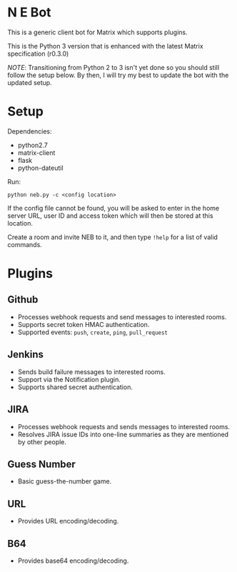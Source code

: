 N E Bot
=======

This is a generic client bot for Matrix which supports plugins.

This is the Python 3 version that is enhanced with the latest Matrix specification (r0.3.0)

*NOTE*: Transitioning from Python 2 to 3 isn't yet done so you should still follow the setup below. By then, I will try my best to update the bot with the updated setup.

Setup
=====
Dependencies:
* python2.7
* matrix-client
* flask
* python-dateutil

Run:

    python neb.py -c <config location>

If the config file cannot be found, you will be asked to enter in the home server URL,
user ID and access token which will then be stored at this location.

Create a room and invite NEB to it, and then type ``!help`` for a list of valid commands.


Plugins
=======

Github
------
 - Processes webhook requests and send messages to interested rooms.
 - Supports secret token HMAC authentication.
 - Supported events: ``push``, ``create``, ``ping``, ``pull_request``
 
Jenkins
-------
 - Sends build failure messages to interested rooms.
 - Support via the Notification plugin.
 - Supports shared secret authentication.

JIRA
----
 - Processes webhook requests and sends messages to interested rooms.
 - Resolves JIRA issue IDs into one-line summaries as they are mentioned by other people.

Guess Number
------------
 - Basic guess-the-number game.

URL
---
 - Provides URL encoding/decoding.

B64
---
 - Provides base64 encoding/decoding.
